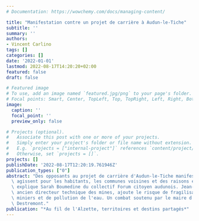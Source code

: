 ```yaml
---
# Documentation: https://wowchemy.com/docs/managing-content/

title: "Manifestation contre un projet de carrière à Audun-le-Tiche"
subtitle: ''
summary: ''
authors:
- Vincent Carlino
tags: []
categories: []
date: '2022-01-01'
lastmod: 2022-08-17T14:20:20+02:00
featured: false
draft: false

# Featured image
# To use, add an image named `featured.jpg/png` to your page's folder.
# Focal points: Smart, Center, TopLeft, Top, TopRight, Left, Right, BottomLeft, Bottom, BottomRight.
image:
  caption: ''
  focal_point: ''
  preview_only: false

# Projects (optional).
#   Associate this post with one or more of your projects.
#   Simply enter your project's folder or file name without extension.
#   E.g. `projects = ["internal-project"]` references `content/project/deep-learning/index.md`.
#   Otherwise, set `projects = []`.
projects: []
publishDate: '2022-08-17T12:20:19.761946Z'
publication_types: ["0"]
abstract: "Des opposants au projet de carrière d'Audun-le-Tiche manifestent : ils\
  \ agissent pour les habitants, les communes voisines et des raisons écologiques,\
  \ explique Sarah Boumedine du collectif Forum citoyen audunois. Jean-Louis Martin,\
  \ ancien directeur technique des mines, ajoute le risque de fragilisation des sous-sols\
  \ miniers et de pollution de l'eau. Un combat soutenu par le maire d'Aumetz, Gilles\
  \ Destremont."
publication: "*Au fil de l'Alzette, territoires et destins partagés*"
---
```

